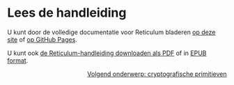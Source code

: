 # Lees de handleiding
U kunt door de volledige documentatie voor Reticulum bladeren [op deze site](manual/index.html) of [op GitHub Pages](https://markqvist.github.io/Reticulum/manual/).

U kunt ook [de Reticulum-handleiding downloaden als PDF](manual/Reticulum%20Manual.pdf) of in [EPUB format](manual/Reticulum%20Manual.epub).

<p align="right"><a href="crypto_nl.html">Volgend onderwerp: cryptografische primitieven</a></p>
